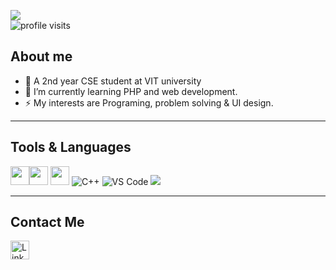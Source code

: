 ![](https://i.pinimg.com/originals/b0/71/85/b07185dca908fa4ec3c019326dcb0806.jpg)<br>
<img src="https://komarev.com/ghpvc/?username=vimall03&label=Profile%20views&color=0e75b6&style=flat" alt="profile visits" />
## About me

- 🔭 A 2nd year CSE student at VIT university
- 🌱 I’m currently learning PHP and web development. 
- ⚡ My interests are Programing, problem solving & UI design. 

___
## Tools & Languages

<img src='https://img.shields.io/badge/GitHub-100000?style=for-the-badge&logo=github&logoColor=white' alt='' height='30'><img src='https://img.shields.io/badge/GIT-E44C30?style=for-the-badge&logo=git&logoColor=white' alt='' height='30'>  <img src='https://img.shields.io/badge/Python-FFD43B?style=for-the-badge&logo=python&logoColor=black' alt='' height='30'> ![C++](https://img.shields.io/badge/C%2B%2B-00599C?style=for-the-badge&logo=c%2B%2B&logoColor=white)
![VS Code](https://img.shields.io/badge/Visual_Studio_Code-0078D4?style=for-the-badge&logo=visual%20studio%20code&logoColor=white) <img src='https://img.shields.io/badge/figma-white?style=for-the-badge&logo=figma&logoColor=black'>

___
## Contact Me 

[<img src='https://img.shields.io/badge/linkedin-%230077B5.svg?style=for-the-badge&logo=linkedin&logoColor=white' alt='Linkedin' height='30'>](https://www.linkedin.com/in/vimal030503/)

<br>
<br>
